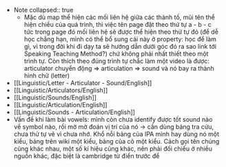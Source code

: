 - Note
  collapsed:: true
	- Mặc dù map thể hiện các mối liên hệ giữa các thành tố, mũi tên thể hiện chiều của quá trình, thì việc tên page đặt theo thứ tự a - b - c tức trong page đó mối liên hệ sẽ được thể hiện theo thứ tự đó (để dễ học chẳng hạn, mình có thể bổ sung cái này ở property: học để làm gì, vì trong đời khi đi dạy ta sẽ hướng dẫn dưới góc đó ra sao link tới Speaking Teaching Method?) chứ không phải nhất thiết theo một trình tự. Còn thích theo đúng trình tự chắc làm một video là được: articulator chuyển động => articulation => sound và nó bay ra thành hình chữ (letter)
- [[Linguistic/Letter - Articulator - Sound/English]]
- [[Linguistic/Articulators/English]]
- [[Linguistic/Sounds/English]]
- [[Linguistic/Articulation/English]]
- [[Linguistic/Sounds - Articulation/English]]
- Vấn đề khi làm bài vowels: mình còn chưa identify được tốt sound nào về symbol nào, rồi mờ mờ đoán vị trí của nó -> cần dùng bảng tra cứu, chưa thử tự vẽ vì chưa nhớ. Khổ nỗi bảng của IPA mình hay dùng nó một kiểu, bảng trên wiki một kiểu, bảng của cô một kiểu. Cách gọi tên chúng cũng khác nhau, một số kí hiệu cũng khác, nên phải đối chiếu ở nhiều nguồn khác, đặc biệt là cambridge từ điển trước để
